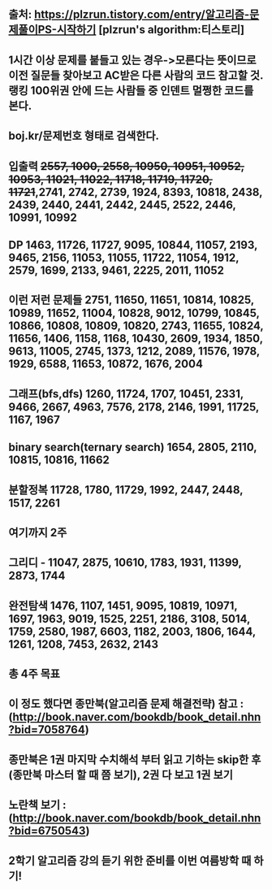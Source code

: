 ## 출처: https://plzrun.tistory.com/entry/알고리즘-문제풀이PS-시작하기 [plzrun's algorithm:티스토리]

## 1시간 이상 문제를 붙들고 있는 경우->모른다는 뜻이므로 이전 질문들 찾아보고 AC받은 다른 사람의 코드 참고할 것. 랭킹 100위권 안에 드는 사람들 중 인덴트 멀쩡한 코드를 본다. 
## boj.kr/문제번호 형태로 검색한다.
## 입출력  ~~2557, 1000, 2558, 10950, 10951, 10952, 10953, 11021, 11022, 11718, 11719, 11720, 11721~~,2741, 2742, 2739, 1924, 8393, 10818, 2438, 2439, 2440, 2441, 2442, 2445, 2522, 2446, 10991, 10992
## DP 1463, 11726, 11727, 9095, 10844, 11057, 2193, 9465, 2156, 11053, 11055, 11722, 11054, 1912, 2579, 1699, 2133, 9461, 2225, 2011, 11052
## 이런 저런 문제들 2751, 11650, 11651, 10814, 10825, 10989, 11652, 11004, 10828, 9012, 10799, 10845, 10866, 10808, 10809, 10820, 2743, 11655, 10824, 11656, 1406, 1158, 1168, 10430, 2609, 1934, 1850, 9613, 11005, 2745, 1373, 1212, 2089, 11576, 1978, 1929, 6588, 11653, 10872, 1676, 2004
## 그래프(bfs,dfs) 1260, 11724, 1707, 10451, 2331, 9466, 2667, 4963, 7576, 2178, 2146, 1991, 11725, 1167, 1967
## binary search(ternary search) 1654, 2805, 2110, 10815, 10816, 11662
## 분할정복 11728, 1780, 11729, 1992, 2447, 2448, 1517, 2261
## 여기까지 2주 
## 그리디 - 11047, 2875, 10610, 1783, 1931, 11399, 2873, 1744
## 완전탐색 1476, 1107, 1451, 9095, 10819, 10971, 1697, 1963, 9019, 1525, 2251, 2186, 3108, 5014, 1759, 2580, 1987, 6603, 1182, 2003, 1806, 1644, 1261, 1208, 7453, 2632, 2143
## 총 4주 목표 

## 이 정도 했다면 종만북(알고리즘 문제 해결전략) 참고 : (http://book.naver.com/bookdb/book_detail.nhn?bid=7058764)

## 종만북은 1권 마지막 수치해석 부터 읽고 기하는 skip한 후(종만북 마스터 할 때 쯤 보기), 2권 다 보고 1권 보기 

## 노란책 보기 : (http://book.naver.com/bookdb/book_detail.nhn?bid=6750543)

## 2학기 알고리즘 강의 듣기 위한 준비를 이번 여름방학 때 하기! 

